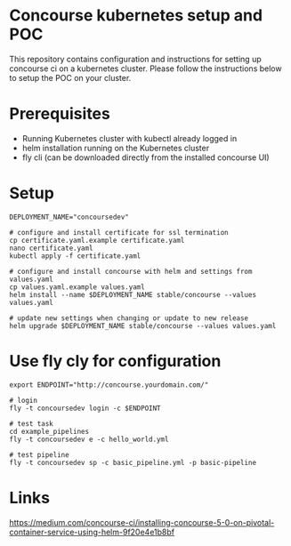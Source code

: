 # Concourse kubernetes setup and POC

This repository contains configuration and instructions for setting up concourse ci on a kubernetes cluster.
Please follow the instructions below to setup the POC on your cluster.

# Prerequisites
- Running Kubernetes cluster with kubectl already logged in
- helm installation running on the Kubernetes cluster
- fly cli (can be downloaded directly from the installed concourse UI)

# Setup

```
DEPLOYMENT_NAME="concoursedev"

# configure and install certificate for ssl termination
cp certificate.yaml.example certificate.yaml
nano certificate.yaml
kubectl apply -f certificate.yaml

# configure and install concourse with helm and settings from values.yaml
cp values.yaml.example values.yaml
helm install --name $DEPLOYMENT_NAME stable/concourse --values values.yaml

# update new settings when changing or update to new release
helm upgrade $DEPLOYMENT_NAME stable/concourse --values values.yaml
```


# Use fly cly for configuration
```
export ENDPOINT="http://concourse.yourdomain.com/"

# login
fly -t concoursedev login -c $ENDPOINT

# test task
cd example_pipelines
fly -t concoursedev e -c hello_world.yml

# test pipeline
fly -t concoursedev sp -c basic_pipeline.yml -p basic-pipeline
```


# Links
https://medium.com/concourse-ci/installing-concourse-5-0-on-pivotal-container-service-using-helm-9f20e4e1b8bf
